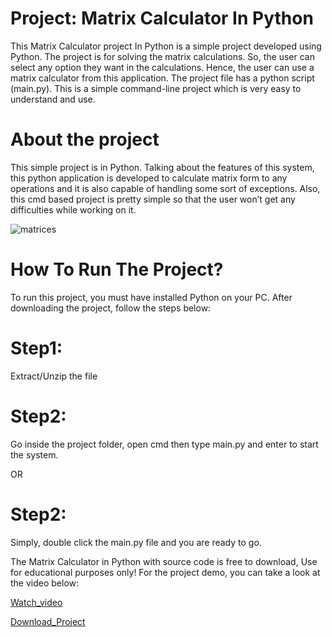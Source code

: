 # Project: Matrix Calculator In Python 

This Matrix Calculator project In Python is a simple project developed using Python. The project is for solving the matrix calculations. So, the user can select any option they want in the calculations. Hence, the user can use a matrix calculator from this application. The project file has a python script (main.py). This is a simple command-line project which is very easy to understand and use.

# About the project
This simple project is in Python. Talking about the features of this system, this python application is developed to calculate matrix form to any operations and it is also capable of handling some sort of exceptions. Also, this cmd based project is pretty simple so that the user won’t get any difficulties while working on it.

![matrices](https://user-images.githubusercontent.com/44707673/90329350-b5343080-dfc1-11ea-8743-7a5549c7179e.png)
 
# How To Run The Project?
To run this project, you must have installed Python on your PC. After downloading the project, follow the steps below:


# Step1:
Extract/Unzip the file

# Step2:
Go inside the project folder, open cmd then type main.py and enter to start the system.

OR

# Step2:
Simply, double click the main.py file and you are ready to go.

The Matrix Calculator in Python with source code is free to download, Use for educational purposes only! For the project demo, you can take a look at the video below:

[Watch_video](https://www.youtube.com/watch?time_continue=175&v=_QBR81WAktU&feature=emb_logo)

[Download_Project](https://github.com/vkn84527/MATRIX-CALCULATOR-IN-PYTHON)
